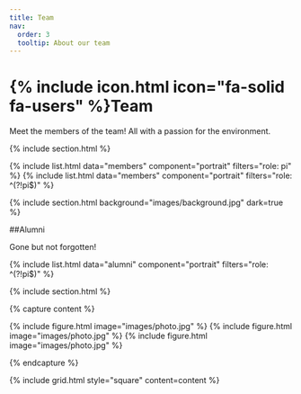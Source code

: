 ```yaml
---
title: Team
nav:
  order: 3
  tooltip: About our team
---
```


# {% include icon.html icon="fa-solid fa-users" %}Team

Meet the members of the team! All with a passion for the environment.

{% include section.html %}

{% include list.html data="members" component="portrait" filters="role: pi" %}
{% include list.html data="members" component="portrait" filters="role: ^(?!pi$)" %}

{% include section.html background="images/background.jpg" dark=true %}

##Alumni

Gone but not forgotten!

{% include list.html data="alumni" component="portrait" filters="role: ^(?!pi$)" %}

{% include section.html %}

{% capture content %}

{% include figure.html image="images/photo.jpg" %}
{% include figure.html image="images/photo.jpg" %}
{% include figure.html image="images/photo.jpg" %}

{% endcapture %}

{% include grid.html style="square" content=content %}
